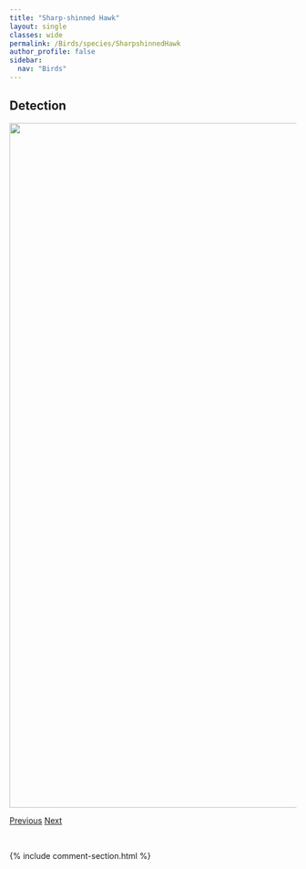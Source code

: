 ```yaml
---
title: "Sharp-shinned Hawk"
layout: single
classes: wide
permalink: /Birds/species/SharpshinnedHawk
author_profile: false
sidebar:
  nav: "Birds"
---
```


<h2>Detection</h2>

<a href="https://drive.google.com/uc?export=view&id=1f0hVnjRj0ajuSV3CmC0DYJcN9hhD1Fmf">
<img src="https://drive.google.com/uc?export=view&id=1f0hVnjRj0ajuSV3CmC0DYJcN9hhD1Fmf" height = "1200" width = "800">
</a>


<a href="/DevelopmentWebsite/Birds/species/SpottedTowhee" class="pagination--pager" title="Pipilo maculatus">Previous</a> <a href="/DevelopmentWebsite/Birds/species/SharptailedGrouse" class="pagination--pager" title="Tympanuchus phasianellus">Next</a>

<p>&nbsp;</p>

{% include comment-section.html %}
